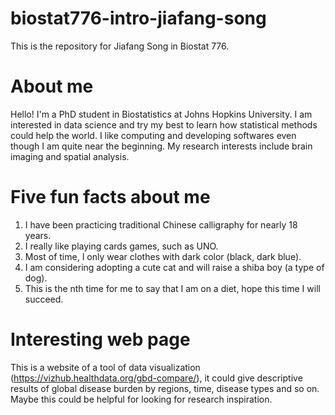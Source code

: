 # biostat776-intro-jiafang-song
This is the repository for Jiafang Song in Biostat 776.
# About me
Hello! I'm a PhD student in Biostatistics at Johns Hopkins University. I am interested in data science and try my best to learn how statistical methods could help the world. I like computing and developing softwares even though I am quite near the beginning. My research interests include brain imaging and spatial analysis.
# Five fun facts about me
1. I have been practicing traditional Chinese calligraphy for nearly 18 years.
2. I really like playing cards games, such as UNO.
3. Most of time, I only wear clothes with dark color (black, dark blue).
4. I am considering adopting a cute cat and will raise a shiba boy (a type of dog).
5. This is the nth time for me to say that I am on a diet, hope this time I will succeed.
# Interesting web page
This is a website of a tool of data visualization (https://vizhub.healthdata.org/gbd-compare/), it could give descriptive results of global disease burden by regions, time, disease types and so on. Maybe this could be helpful for looking for research inspiration. 
